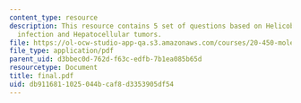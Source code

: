 ```yaml
---
content_type: resource
description: This resource contains 5 set of questions based on Helicobacter hepaticus
  infection and Hepatocellular tumors.
file: https://ol-ocw-studio-app-qa.s3.amazonaws.com/courses/20-450-molecular-and-cellular-pathophysiology-be-450-spring-2005/db9116811025044bcaf8d3353905df54_final.pdf
file_type: application/pdf
parent_uid: d3bbec0d-762d-f63c-edfb-7b1ea085b65d
resourcetype: Document
title: final.pdf
uid: db911681-1025-044b-caf8-d3353905df54
---
```

